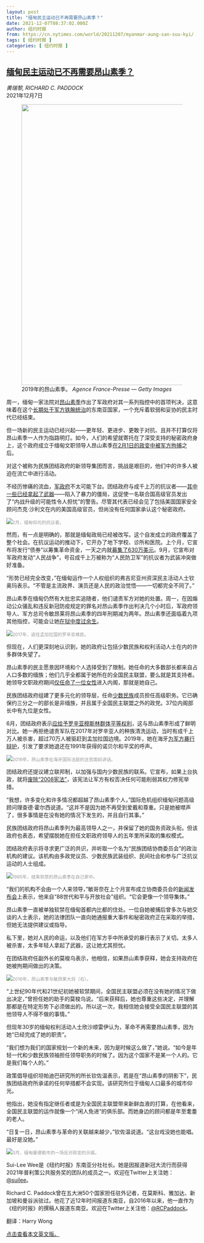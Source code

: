 ```yaml
---
layout: post
title: "缅甸民主运动已不再需要昂山素季？"
date: 2021-12-07T08:37:02.000Z
author: 纽约时报
from: https://cn.nytimes.com/world/20211207/myanmar-aung-san-suu-kyi/
tags: [ 纽约时报 ]
categories: [ 纽约时报 ]
---
```

<!--1638866222000-->
[缅甸民主运动已不再需要昂山素季？](https://cn.nytimes.com/world/20211207/myanmar-aung-san-suu-kyi/)
------

<div>
<address>黄瑞黎, RICHARD C. PADDOCK</address><time pudate="2021-12-07 04:29:03" datetime="2021-12-07 04:29:03">2021年12月7日</time><figure><img src="https://images.weserv.nl/?url=static01.nyt.com/images/2021/12/06/world/06myanmar-analysis-1/06myanmar-analysis-1-master1050.jpg" width="1050" height="739"><figcaption>2019年的昂山素季。 <cite>Agence France-Presse — Getty Images</cite></figcaption></figure><section><p>周一，缅甸一家法院对<a href="https://cn.nytimes.com/asia-pacific/20201116/myanmar-aung-san-suu-kyi-election/">昂山素季</a>作出了军政府对其一系列指控中的首项判决，这意味着在这个<a href="https://cn.nytimes.com/asia-pacific/20210202/myanmar-coup/">长期处于军方铁腕统治</a>的东南亚国家，一个充斥着软弱和妥协的民主时代已经结束。</p><p>但一场新的民主运动已经兴起——更年轻、更进步、更敢于对抗、且并不打算仅将昂山素季一人作为指路明灯。如今，人们的希望就寄托在了深受支持的秘密政府身上，这个政府成立于缅甸文职领导人昂山素季<a href="https://www.nytimes.com/2021/01/31/world/asia/myanmar-coup-aung-san-suu-kyi.html">在2月1日的政变中被军方拘捕</a>之后。</p><p>对这个被称为民族团结政府的新领导集团而言，挑战是艰巨的，他们中的许多人被迫在流亡中进行活动。</p><p>不经历惨痛的流血，<a href="https://www.nytimes.com/2021/11/21/world/asia/myanmar-defectors-coup.html">军政府</a>不太可能下台。团结政府与成千上万的抗议者——<a href="https://cn.nytimes.com/asia-pacific/20210915/myanmar-peoples-defense-force/">其中一些已经拿起了武器</a>——陷入了暴力的僵局，这促使一名联合国高级官员发出了“内战升级的可能性令人担忧”的警告。尽管其代表已经会见了包括美国国家安全顾问杰克·沙利文在内的美国高级官员，但尚没有任何国家承认这个秘密政府。</p><p><img src="https://images.weserv.nl/?url=static01.nyt.com/images/2021/12/06/world/06myanmar-analysis-2/merlin_198654066_042629f2-cb50-4946-b44f-14bd6bc306f4-master1050.jpg"><small style="color: #999;">2月，缅甸仰光的抗议者。</small></p><p>然而，有一点是明确的，那就是缅甸政局已经被改写。这个自发成立的政府覆盖了整个社会。在抗议运动的推动下，它开办了地下学校、诊所和医院。上个月，它宣布将发行“债券”以筹集革命资金，一天之内就<a rel="noopener noreferrer" target="_blank" href="https://www.reuters.com/markets/rates-bonds/myanmar-opposition-raises-63-mln-launch-revolution-bonds-2021-11-23/">募集了630万美元</a>。9月，它宣布对军政府发动“人民战争”，号召成千上万被称为“人民防卫军”的抗议者为武装冲突做好准备。</p><p>“形势已经完全改变，”在缅甸运作一个人权组织的弗吉尼亚州资深民主活动人士钦奥玛表示。“不管是主流政界、演员还是人民的政治觉悟——一切都完全不同了。”</p><p>昂山素季在缅甸仍然有大批忠实追随者，他们谴责军方对她的处置。周一，在因煽动公众骚乱和违反新冠防疫规定的罪名对昂山素季作出判决几个小时后，军政府领导人、军方总司令敏昂莱将昂山素季的四年刑期减为两年。昂山素季还面临着九项其他指控，可能会让她<a href="https://cn.nytimes.com/asia-pacific/20211027/myanmar-coup-trial-aung-san-suu-kyi/">在狱中度过余生</a>。</p><p><img src="https://images.weserv.nl/?url=static01.nyt.com/images/2021/12/06/world/06myanmar-analysis-4/06myanmar-analysis-4-master1050.jpg"><small style="color: #999;">2017年，逃往孟加拉国的罗辛亚难民。</small></p><p>但现在，人们更深刻地认识到，她的政府让包括少数民族和权利活动人士在内的许多群体失望了。</p><p>昂山素季的民主愿景因环境和个人选择受到了限制。她任命的大多数部长都来自占人口多数的缅族；他们几乎全都属于她所在的全国民主联盟，要么就是其支持者。她领导文职政府期间<a rel="noopener noreferrer" target="_blank" href="https://www.irrawaddy.com/specials/women/burmas-gender-gap-four-women-ministers-nearly-century.html">仅任命了一位女性</a>进入内阁，那就是她自己。</p><p>民族团结政府组建了更多元化的领导层，任命<a href="https://www.nytimes.com/2021/04/30/world/asia/myanmar-ethnic-minority-coup.html">少数民族</a>成员担任高级职务。它已确保约三分之一的部长是非缅族，并且属于全国民主联盟之外的政党。37位内阁部长中有九位是女性。</p><p>6月，团结政府表示<a rel="noopener noreferrer" target="_blank" href="https://thediplomat.com/2021/06/why-the-national-unity-governments-statement-on-myanmars-rohingya-is-important/">应给予罗辛亚</a><a rel="noopener noreferrer" target="_blank" href="https://thediplomat.com/2021/06/why-the-national-unity-governments-statement-on-myanmars-rohingya-is-important/">穆斯林群体平等权利</a>，这与昂山素季形成了鲜明对比。她一再拒绝谴责军队在2017年对罗辛亚人的种族清洗运动，当时有成千上万人被杀害，超过70万人被驱赶到孟加拉国边境。2019年，她在海牙<a href="https://www.nytimes.com/2019/12/11/world/asia/aung-san-suu-kyi-rohingya-myanmar-genocide-hague.html">为军方暴行辩护</a>，引发了要求她退还在1991年获得的诺贝尔和平奖的呼声。</p><p><img src="https://images.weserv.nl/?url=static01.nyt.com/images/2021/12/06/world/06myanmar-analysis-5/merlin_198558609_d9d43c79-0b78-48ff-879e-a5b94e69a52f-master1050.jpg"><small style="color: #999;">2019年，昂山素季在海牙国际法庭的法官面前讲话。</small></p><p>团结政府还提议建立联邦制，以加强与国内少数民族的联系。它宣布，如果上台执政，就将<a rel="noopener noreferrer" target="_blank" href="https://www.irrawaddy.com/news/burma/myanmars-shadow-government-vows-new-constitution-end-dictatorship.html">废除“2008宪法”</a>，该宪法让军方有权否决任何可能削弱其权力修宪举措。</p><p>“我想，许多变化和许多情况都超越了昂山素季个人，”国际危机组织缅甸问题高级顾问理查德·霍尔西说道。“这并不是因为她不再受到爱戴和尊重。只是她被噤声了，很多事情是在没有她的情况下发生的，并且自行其事。”</p><p>民族团结政府将昂山素季列为最高领导人之一，并保留了她的国务资政头衔。但该政府也表态，希望摆脱她在担任文职政府领导人的五年里所采取的集权模式。</p><p>团结政府表示将寻求更广泛的共识，并听取一个名为“民族团结协商委员会”的政治机构的建议。该机构由多政党议员、少数民族武装组织、民间社会和参与广泛抗议运动的人士组成。</p><p><img src="https://images.weserv.nl/?url=static01.nyt.com/images/2021/12/06/world/06myanmar-analysis-3/merlin_198558564_21d4fef0-5dce-4ca1-8447-3be395ab164f-master1050.jpg"><small style="color: #999;">1995年，结束软禁的昂山素季在自己家中。</small></p><p>“我们的机构不会由一个人来领导，”敏哥奈在上个月宣布成立协商委员会的<a rel="noopener noreferrer" target="_blank" href="https://www.myanmar-now.org/en/news/nucc-outlines-goals-as-it-seeks-to-widen-membership">新闻发布会</a>上表示，他来自“88世代和平与开放社会”组织。“它会更像一个领导集体。”</p><p>昂山素季一直被单独软禁在缅甸首都内比都的住处。一位自她被捕后曾多次与她交谈的人士表示，她的法律团队一直向她通报重大事件和秘密政府正在采取的举措，但她无法提供建议或指导。</p><p>私下里，她对人民的命运，以及他们在军方手中所承受的暴行表示了关切。太多人被杀害，太多年轻人拿起了武器，这让她尤其担忧。</p><p>在团结政府任副外长的莫梭乌表示，他相信，如果昂山素季获释，她会支持政府在她被拘期间做出的决策。</p><p><img src="https://images.weserv.nl/?url=static01.nyt.com/images/2021/12/06/world/06myanmar-analysis-6/merlin_198560508_d1119fd7-5bdb-42d3-b5a3-a511734b4adb-master1050.jpg"><small style="color: #999;">2016年，昂山素季与敏昂莱大将（右）。</small></p><p>“上世纪90年代和21世纪初她被软禁期间，全国民主联盟必须在没有她的情况下做出决定，”曾担任她的助手的莫梭乌说。“后来获释后，她也尊重这些决定，并理解那都是在特定形势下必须做出的。所以这一次，我相信她会接受全国民主联盟的其他领导人不得不做的事情。”</p><p>但现年30岁的缅甸权利活动人士欣沙顺雷伊认为，革命不再需要昂山素季，因为她“已经完成了她的职责”。</p><p>“我们想为我们的国家规划一个新的未来，因为是时候这么做了，”她说。“如今是年轻一代和少数民族领袖担任领导职务的时候了。因为这个国家不是某一个人的。它是我们每个人的。”</p><p>政策倡导组织坦帕迪巴研究所的所长钦佐温表示，若是在“昂山素季的阴影下”，民族团结政府所承诺的任何举措都不会实现。该研究所位于缅甸人口最多的城市仰光。</p><p>他指出，她没有指定继任者或是为全国民主联盟带来新鲜血液的打算，在他看来，全国民主联盟的运作就像一个“闲人免进”的俱乐部。而她身边的顾问都是年至耄耋的老人。</p><p>“日复一日，昂山素季与革命的关联越来越少，”钦佐温说道。“这台戏没她也能唱。最好是没她。”</p><p><img src="https://images.weserv.nl/?url=static01.nyt.com/images/2021/12/06/world/06myanmar-analysis-7/merlin_195339306_92415ac0-244f-48e4-ba41-4f58a696f754-master1050.jpg"><small style="color: #999;">3月，缅甸曼德勒市的一场反对政变的示威。</small></p></section><footer><p>Sui-Lee Wee是《纽约时报》东南亚分社社长。她是因报道新冠大流行而获得2021年普利策公共服务奖的团队的成员之一。欢迎在Twitter上关注她：<a rel="nofollow" target="_blank" href="https://twitter.com/suilee">@suilee</a>。</p><p>Richard C. Paddock曾在五大洲50个国家担任驻外记者，在莫斯科、雅加达、新加坡和曼谷派驻过。他花了近12年时间报道东南亚，自2016年以来，他一直作为《纽约时报》的撰稿人报道东南亚。欢迎在Twitter上关注他：<a rel="nofollow" target="_blank" href="https://twitter.com/RCPaddock">@RCPaddock</a>。</p><p>翻译：Harry Wong</p><p><a rel="nofollow" target="_blank" href="https://www.nytimes.com/2021/12/06/world/asia/myanmar-aung-san-suu-kyi.html">点击查看本文英文版。</a></p></footer>
</div>
